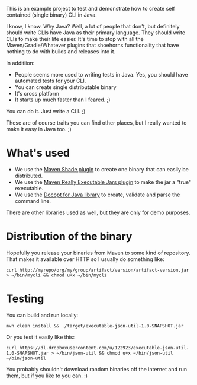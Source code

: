 This is an example project to test and demonstrate how to create self contained (single binary) CLI in Java. 

I know, I know. Why Java? Well, a lot of people that don't, but definitely should write CLIs have Java as their primary 
language. They should write CLIs to make their life easier. It's time to stop with all the Maven/Gradle/Whatever 
plugins that  shoehorns functionality that have nothing to do with builds and releases into it. 

In additiion:
- People seems more used to writing tests in Java. Yes, you should have automated tests for your CLI.
- You can create single distributable binary
- It's cross platform
- It starts up much faster than I feared. ;)

You can do it. Just write a CLI. ;)

These are of course traits you can find other places, but I really wanted to make it easy in Java too. ;)

# What's used

- We use the [Maven Shade plugin](https://github.com/brianm/really-executable-jars-maven-plugin) to create one binary that can easily be distributed.
- We use the [Maven Really Executable Jars plugin](https://github.com/brianm/really-executable-jars-maven-plugin) to make the jar a "true" executable.
- We use the [Docopt for Java library](https://github.com/docopt/docopt.java) to create, validate and parse the command line.

There are other libraries used as well, but they are only for demo purposes.

# Distribution of the binary

Hopefully you release your binaries from Maven to some kind of repository. That makes it available over HTTP so I
usually do something like:

    curl http://myrepo/org/my/group/artifact/version/artifact-version.jar > ~/bin/mycli && chmod u+x ~/bin/mycli
    
# Testing

You can build and run locally:

    mvn clean install && ./target/executable-json-util-1.0-SNAPSHOT.jar
    
Or you test it easily like this:

    curl https://dl.dropboxusercontent.com/u/122923/executable-json-util-1.0-SNAPSHOT.jar > ~/bin/json-util && chmod u+x ~/bin/json-util
    ~/bin/json-util
    
You probably shouldn't download random binaries off the internet and run them, but if you like to you can. :)